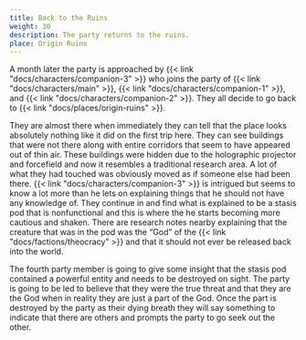 ```yaml
---
title: Back to the Ruins
weight: 30
description: The party returns to the ruins.
place: Origin Ruins
---
```


A month later the party is approached by {{< link "docs/characters/companion-3" >}} who joins the party of {{< link "docs/characters/main" >}}, {{< link "docs/characters/companion-1" >}}, and {{< link "docs/characters/companion-2" >}}.
They all decide to go back to {{< link "docs/places/origin-ruins" >}}.

They are almost there when immediately they can tell that the place looks absolutely nothing like it did on the first trip here.
They can see buildings that were not there along with entire corridors that seem to have appeared out of thin air.
These buildings were hidden due to the holographic projector and forcefield and now it resembles a traditional research area.
A lot of what they had touched was obviously moved as if someone else had been there.
{{< link "docs/characters/companion-3" >}} is intrigued but seems to know a lot more than he lets on explaining things that he should not have any knowledge of.
They continue in and find what is explained to be a stasis pod that is nonfunctional and this is where the he starts becoming more cautious and shaken.
There are research notes nearby explaining that the creature that was in the pod was the “God” of the {{< link "docs/factions/theocracy" >}} and that it should not ever be released back into the world. 

The fourth party member is going to give some insight that the stasis pod contained a powerful entity and needs to be destroyed on sight.
The party is going to be led to believe that they were the true threat and that they are the God when in reality they are just a part of the God.
Once the part is destroyed by the party as their dying breath they will say something to indicate that there are others and prompts the party to go seek out the other.
